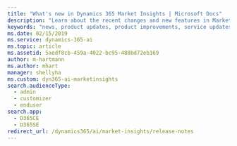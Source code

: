 ```yaml
---
title: "What's new in Dynamics 365 Market Insights | Microsoft Docs"
description: "Learn about the recent changes and new features in Market Insights."
keywords: "news, product updates, product improvements, service updates"
ms.date: 02/15/2019
ms.service: dynamics-365-ai
ms.topic: article
ms.assetid: 5aedf8cb-459a-4022-bc95-488bd72eb169
author: m-hartmann
ms.author: mhart
manager: shellyha
ms.custom: dyn365-ai-marketinsights
search.audienceType: 
  - admin
  - customizer
  - enduser
search.app: 
  - D365CE
  - D365SE
redirect_url: /dynamics365/ai/market-insights/release-notes
---
```

